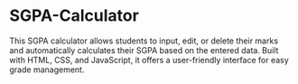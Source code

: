 # SGPA-Calculator
This SGPA calculator allows students to input, edit, or delete their marks and automatically calculates their SGPA based on the entered data. Built with HTML, CSS, and JavaScript, it offers a user-friendly interface for easy grade management.
